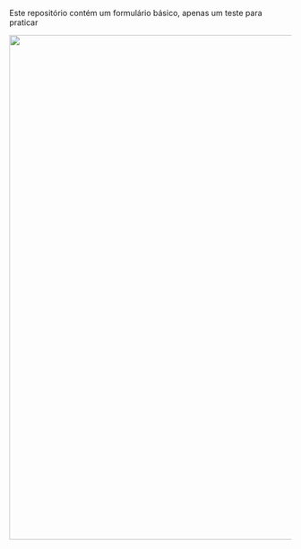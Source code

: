 Este repositório contém um formulário básico, apenas um teste para praticar

<div align="center">
<img src="https://user-images.githubusercontent.com/86538066/151863634-6f8255d4-cffa-4860-9329-9ccdf600f12a.png" width="900px" />
<div/>
  
